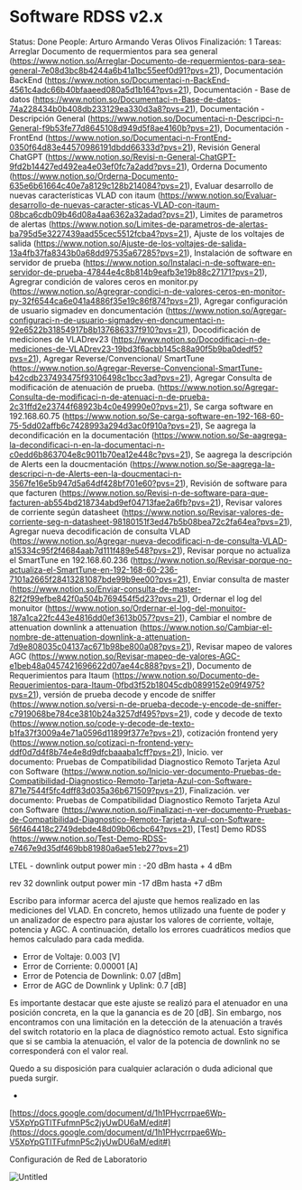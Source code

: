 # Software RDSS v2.x

Status: Done
People: Arturo Armando Veras Olivos
Finalización: 1
Tareas: Arreglar Documento de requermientos para sea general (https://www.notion.so/Arreglar-Documento-de-requermientos-para-sea-general-7e08d3bc8b4244a6b41a1bc55eef0d91?pvs=21), Documentación BackEnd (https://www.notion.so/Documentaci-n-BackEnd-4561c4adc66b40bfaaeed080a5d1b164?pvs=21), Documentación - Base de datos (https://www.notion.so/Documentaci-n-Base-de-datos-74a228434b0b408db233129ea330d3a8?pvs=21), Documentación - Descripción General (https://www.notion.so/Documentaci-n-Descripci-n-General-f9b53fe77d8645108d949d5f8ae4160b?pvs=21), Documentación - FrontEnd (https://www.notion.so/Documentaci-n-FrontEnd-0350f64d83e44570986191dbdd66333d?pvs=21), Revisión General ChatGPT (https://www.notion.so/Revisi-n-General-ChatGPT-9fd2b14427ed492ea4e03ef0fc7a2add?pvs=21), Orderna Documento (https://www.notion.so/Orderna-Documento-635e6b61664c40e7a8129c128b214084?pvs=21), Evaluar desarrollo de nuevas características VLAD con itaum (https://www.notion.so/Evaluar-desarrollo-de-nuevas-caracter-sticas-VLAD-con-itaum-08bca6cdb09b46d08a4aa6362a32adad?pvs=21), Limites de parametros de alertas (https://www.notion.so/Limites-de-parametros-de-alertas-ba795d5e3227439aad55cec5512fcba4?pvs=21), Ajuste de los voltajes de salida (https://www.notion.so/Ajuste-de-los-voltajes-de-salida-13a4fb37fa8343b0a68dd97535a67285?pvs=21), Instalación de software en servidor de prueba (https://www.notion.so/Instalaci-n-de-software-en-servidor-de-prueba-47844e4c8b814b9eafb3e19b88c27171?pvs=21), Agregrar condición de valores ceros en monitor.py (https://www.notion.so/Agregrar-condici-n-de-valores-ceros-en-monitor-py-32f6544ca6e041a4886f35e19c86f874?pvs=21), Agregar configuración de usuario sigmadev en doncumentación (https://www.notion.so/Agregar-configuraci-n-de-usuario-sigmadev-en-doncumentaci-n-92e6522b31854917b8b137686337f910?pvs=21), Docodificación de mediciones de VLADrev23  (https://www.notion.so/Docodificaci-n-de-mediciones-de-VLADrev23-19bd3f6acbb145c88a90f5b9ba0dedf5?pvs=21), Agregar Reverse/Convencional/ SmartTune  (https://www.notion.so/Agregar-Reverse-Convencional-SmartTune-b42cdb237493475f93106498c1bcc3ad?pvs=21), Agregar Consulta de modificación de atenuación de prueba. (https://www.notion.so/Agregar-Consulta-de-modificaci-n-de-atenuaci-n-de-prueba-2c31ffd2e23744f68923b4c0e49990e0?pvs=21), Se carga software en 192.168.60.75 (https://www.notion.so/Se-carga-software-en-192-168-60-75-5dd02affb6c7428993a294d3ac0f910a?pvs=21), Se aagrega la decondificación en la documentación (https://www.notion.so/Se-aagrega-la-decondificaci-n-en-la-documentaci-n-c0edd6b863704e8c9011b70ea12e448c?pvs=21), Se aagrega la descripción de  Alerts een la  doucmentación (https://www.notion.so/Se-aagrega-la-descripci-n-de-Alerts-een-la-doucmentaci-n-3567fe16e5b947d5a64df428bf701e60?pvs=21), Revisión de software para que facturen (https://www.notion.so/Revisi-n-de-software-para-que-facturen-ab554bd218734abd9ef04713fae2a6fb?pvs=21), Revisar valores de corriente según datasheet (https://www.notion.so/Revisar-valores-de-corriente-seg-n-datasheet-98180151f3ed47b5b08bea72c2fa64ea?pvs=21), Agregar nueva decodificación de consulta VLAD (https://www.notion.so/Agregar-nueva-decodificaci-n-de-consulta-VLAD-a15334c95f2f4684aab7d111f489e548?pvs=21), Revisar porque no actualiza el SmartTune en 192.168.60.236 (https://www.notion.so/Revisar-porque-no-actualiza-el-SmartTune-en-192-168-60-236-7101a2665f28413281087bde99b9ee00?pvs=21), Enviar consulta de master (https://www.notion.so/Enviar-consulta-de-master-82f2f99efbe842f0a504b769454f5d23?pvs=21), Ordernar el log del monuitor (https://www.notion.so/Ordernar-el-log-del-monuitor-187a1ca22fc443e4816dd0ef3613b057?pvs=21), Cambiar el nombre de attenuation downlink a attenuation (https://www.notion.so/Cambiar-el-nombre-de-attenuation-downlink-a-attenuation-7d9e808035c04137ac671b98be800a08?pvs=21), Revisar mapeo de  valores AGC (https://www.notion.so/Revisar-mapeo-de-valores-AGC-e1beb48a0457421696622d07ae44c888?pvs=21), Documento de Requerimientos para Itaum (https://www.notion.so/Documento-de-Requerimientos-para-Itaum-0fbd3f52b18045cdb0899152e09f4975?pvs=21), versión de prueba decode y encode de sniffer  (https://www.notion.so/versi-n-de-prueba-decode-y-encode-de-sniffer-c7919068be784ce3810b24a3257df495?pvs=21), code y decode de texto (https://www.notion.so/code-y-decode-de-texto-b1fa37f3009a4e71a0596d11899f377e?pvs=21), cotización frontend yery (https://www.notion.so/cotizaci-n-frontend-yery-ddf0d7d4f8b74e4e8d9dfcbaaaba1cff?pvs=21), Inicio. ver documento: Pruebas de Compatibilidad Diagnostico Remoto Tarjeta Azul con Software (https://www.notion.so/Inicio-ver-documento-Pruebas-de-Compatibilidad-Diagnostico-Remoto-Tarjeta-Azul-con-Software-871e7544f5fc4dff83d035a36b671509?pvs=21), Finalización. ver documento: Pruebas de Compatibilidad Diagnostico Remoto Tarjeta Azul con Software (https://www.notion.so/Finalizaci-n-ver-documento-Pruebas-de-Compatibilidad-Diagnostico-Remoto-Tarjeta-Azul-con-Software-56f464418c2749debde48d09b06cbc64?pvs=21), [Test] Demo RDSS (https://www.notion.so/Test-Demo-RDSS-e7467e9d35df469bb81980a6ae51eb27?pvs=21)

LTEL - downlink output power min : -20 dBm hasta + 4 dBm

rev 32 downlink output power min -17 dBm hasta +7 dBm

Escribo para informar acerca del ajuste que hemos realizado en las mediciones del VLAD. En concreto, hemos utilizado una fuente de poder y un analizador de espectro para ajustar los valores de corriente, voltaje, potencia y AGC. A continuación, detallo los errores cuadráticos medios que hemos calculado para cada medida.

- Error de Voltaje: 0.003 [V]
- Error de Corriente: 0.00001 [A]
- Error de Potencia de Downlink: 0.07 [dBm]
- Error de AGC de Downlink y Uplink: 0.7 [dB]

Es importante destacar que este ajuste se realizó para el atenuador en una posición concreta, en la que la ganancia es de 20 [dB]. Sin embargo, nos encontramos con una limitación en la detección de la atenuación a través del switch rotatorio en la placa de diagnóstico remoto actual. Esto significa que si se cambia la atenuación, el valor de la potencia de downlink no se corresponderá con el valor real.

Quedo a su disposición para cualquier aclaración o duda adicional que pueda surgir.

- 

[https://docs.google.com/document/d/1h1PHycrrpae6Wp-V5XpYpGTlTFufmnP5c2jyUwDU6aM/edit#](https://docs.google.com/document/d/1h1PHycrrpae6Wp-V5XpYpGTlTFufmnP5c2jyUwDU6aM/edit#)

Configuración de Red de Laboratorio

![Untitled](Software%20RDSS%20v2%20x%2030054446c92343aaa14b0927fa4a5c08/Untitled.png)